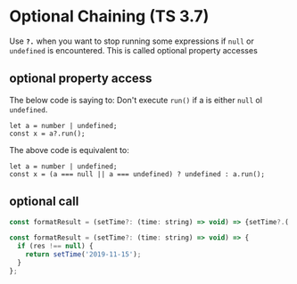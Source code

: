 # Optional Chaining (TS 3.7)

Use __`?.`__ when you want to stop running some expressions if `null` or `undefined` is encountered. This is called optional property accesses

## optional property access
The below code is saying to:
Don't execute `run()` if a is either `null` ol `undefined`.
```
let a = number | undefined;
const x = a?.run();
```

The above code is equivalent to:
```
let a = number | undefined;
const x = (a === null || a === undefined) ? undefined : a.run();
```

## optional call
```js
const formatResult = (setTime?: (time: string) => void) => {setTime?.('2019-11-15');
```
```js
const formatResult = (setTime?: (time: string) => void) => {
  if (res !== null) {
    return setTime('2019-11-15');
  }
};
```

